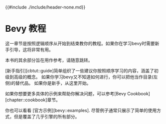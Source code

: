{{#include ./include/header-none.md}}

# Bevy 教程

这一章节是按照逻辑顺序从开始到结束教你的教程。如果你在学习bevy时需要新手引导，这将非常有用。

本书的其余部分旨在用作参考，请随意跳转。

[新手指引][cbtut::guide]简单组织了一些建议你按照顺序学习的内容，涵盖了初级到高级的概念。
如果你学习bevy又不知道如何进行，你可以把他当作目录(左侧)的替代品。
如果你是新手，从这里开始。

如果你想要更多具体的示例来帮助你解决问题，可以参考[Bevy Cookbook][chapter::cookbook]章节。


你也可以看看 [官方示例][bevy::examples]. 尽管例子通常只展示了简单的使用方式，但是覆盖了几乎引擎的所有部分。

